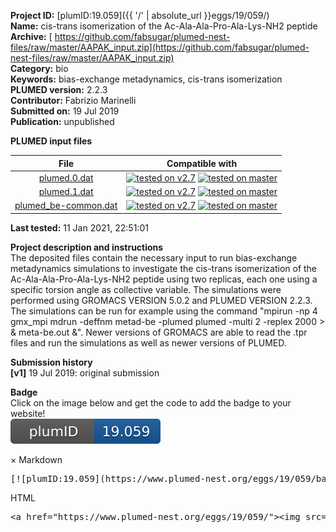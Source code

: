 **Project ID:** [plumID:19.059]({{ '/' | absolute_url }}eggs/19/059/)  
**Name:**  cis-trans isomerization of the Ac-Ala-Ala-Pro-Ala-Lys-NH2 peptide  
**Archive:** [ https://github.com/fabsugar/plumed-nest-files/raw/master/AAPAK_input.zip](https://github.com/fabsugar/plumed-nest-files/raw/master/AAPAK_input.zip)  
**Category:**  bio  
**Keywords:**  bias-exchange metadynamics, cis-trans isomerization  
**PLUMED version:**  2.2.3  
**Contributor:**  Fabrizio Marinelli  
**Submitted on:** 19 Jul 2019  
**Publication:** unpublished  
  
**PLUMED input files**  
  
| File     | Compatible with |  
|:--------:|:--------:|  
| [plumed.0.dat](./data/plumed.0.dat.md) |  [![tested on v2.7](https://img.shields.io/badge/v2.7-passing-green.svg)](data/plumed.0.dat.plumed.stderr) [![tested on master](https://img.shields.io/badge/master-passing-green.svg)](data/plumed.0.dat.plumed_master.stderr) |  
| [plumed.1.dat](./data/plumed.1.dat.md) |  [![tested on v2.7](https://img.shields.io/badge/v2.7-passing-green.svg)](data/plumed.1.dat.plumed.stderr) [![tested on master](https://img.shields.io/badge/master-passing-green.svg)](data/plumed.1.dat.plumed_master.stderr) |  
| [plumed_be-common.dat](./data/plumed_be-common.dat.md) |  [![tested on v2.7](https://img.shields.io/badge/v2.7-passing-green.svg)](data/plumed_be-common.dat.plumed.stderr) [![tested on master](https://img.shields.io/badge/master-passing-green.svg)](data/plumed_be-common.dat.plumed_master.stderr) |  
  
**Last tested:**  11 Jan 2021, 22:51:01
  
**Project description and instructions**  
The deposited files contain the necessary input to run bias-exchange metadynamics simulations to investigate the cis-trans isomerization of the Ac-Ala-Ala-Pro-Ala-Lys-NH2 peptide using two replicas, each one using a specific torsion angle as collective variable. The simulations were performed using GROMACS VERSION 5.0.2 and PLUMED VERSION 2.2.3.  The simulations can be run for example using the command  "mpirun -np 4 gmx_mpi mdrun -deffnm metad-be -plumed plumed -multi 2 -replex 2000 > & meta-be.out &". Newer versions of GROMACS are able to read the .tpr files and run the simulations as well as newer versions of PLUMED. 

  
**Submission history**  
**[v1]** 19 Jul 2019: original submission  
  
**Badge**  
Click on the image below and get the code to add the badge to your website!  
<img src="./badge.svg" alt="plumeDnest:19.059" id="myBtn" class="badge">
<div id="myModal" class="modal">
  <div class="modal-content">
    <span class="close">&times;</span>
    Markdown<pre>[![plumID:19.059](https://www.plumed-nest.org/eggs/19/059/badge.svg)](https://www.plumed-nest.org/eggs/19/059/)</pre>
    HTML<pre>&lt;a href="https://www.plumed-nest.org/eggs/19/059/"&gt;&lt;img src="https://www.plumed-nest.org/eggs/19/059/badge.svg" alt="plumID:19.059"&gt;&lt;/a&gt;</pre>
  </div>
</div>
